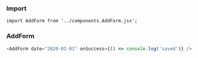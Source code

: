 ### Import

`import AddForm from '../components.AddForm.jsx';`

### AddForm

```js
<AddForm date="2020-02-01" onSuccess={() => console.log('saved')} />
```
